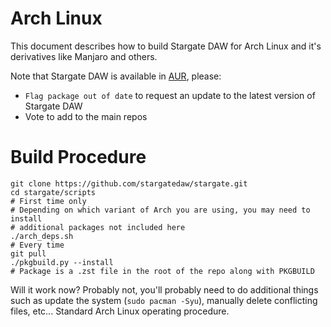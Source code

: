 # Arch Linux
This document describes how to build Stargate DAW for Arch Linux
and it's derivatives like Manjaro and others.

Note that Stargate DAW is available in [AUR](
  https://aur.archlinux.org/packages/stargate/), please:
- `Flag package out of date` to request an update to the latest version
  of Stargate DAW
- Vote to add to the main repos

# Build Procedure
```
git clone https://github.com/stargatedaw/stargate.git
cd stargate/scripts
# First time only
# Depending on which variant of Arch you are using, you may need to install
# additional packages not included here
./arch_deps.sh
# Every time
git pull
./pkgbuild.py --install
# Package is a .zst file in the root of the repo along with PKGBUILD
```

Will it work now?  Probably not, you'll probably need to do additional things
such as update the system (`sudo pacman -Syu`), manually delete conflicting
files, etc...  Standard Arch Linux operating procedure.
